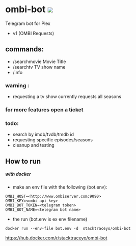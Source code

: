 
# ombi-bot ![](https://img.shields.io/docker/pulls/stacktraceyo/ombi-bot.svg)
Telegram bot for Plex
- v1 (OMBI Requests) 


## commands:
* /searchmovie Movie Title
* /searchtv TV show name
* /info

### warning :
* requesting a tv show currently requests all seasons

### for more features open a ticket

### todo:

* search by imdb/tvdb/tmdb id 
* requesting specific episodes/seasons
* cleanup and testing


How to run
--------------

##### with docker

* make an env file with the following (bot.env):
``` 	
OMBI_HOST=<http://www.ombiserver.com:9090>
OMBI_KEY=<ombi api key>
OMBI_BOT_TOKEN=<telegram token>
OMBI_BOT_NAME=<telegram bot name>
```
* the run (bot.env is ex env filename)

`docker run --env-file bot.env -d  stacktraceyo/ombi-bot`
	
https://hub.docker.com/r/stacktraceyo/ombi-bot
